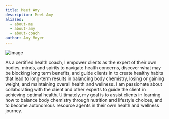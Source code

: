 ```yaml
---
title: Meet Amy
description: Meet Amy
aliases:
  - about-me
  - about-amy
  - about-coach
author: Amy Moyer
---
```


![image](/img/uploads/amy.jpg) 



As a certified health coach, I empower clients as the expert of their own bodies, minds, and spirits to navigate health concerns, discover what may be blocking long term benefits, and guide clients in to create healthy habits that lead to long-term results in balancing body chemistry, losing or gaining weight, and maintaining overall health and wellness. I am passionate about collaborating with the client and other experts to guide the client in achieving optimal health.  Ultimately, my goal is to assist clients in learning how to balance body chemistry through nutrition and lifestyle choices, and to become autonomous resource agents in their own health and wellness journey. 

